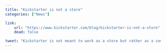 ```yaml
---
title: "Kickstarter is not a store"
categories: ["News"]

link:
    url: "https://www.kickstarter.com/blog/kickstarter-is-not-a-store"
    dead: false

tweet: "Kickstarter is not meant to work as a store but rather as a community incubator"
---
```

